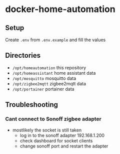 # docker-home-automation

## Setup
Create `.env` from `.env.example` and fill the values

## Directories

- `/opt/homeautomation`  this repository
- `/opt/homeassistant`  home assistant data
- `/opt/mosquitto` mosquitto data
- `/opt/zigbee2mqtt` zigbee2mqtt data
- `/opt/portainer` portainer data

## Troubleshooting

### Cant connect to Sonoff zigbee adapter
- mostlikely the socket is still taken
  - log in to the sonoff adapter 192.168.1.200
  - check dashboard for socket clients
  - change sonoff port and restart the adapter
